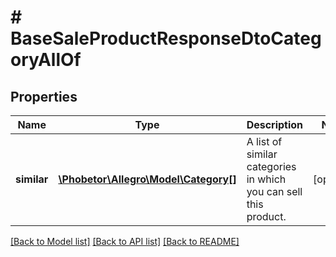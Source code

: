 # # BaseSaleProductResponseDtoCategoryAllOf

## Properties

Name | Type | Description | Notes
------------ | ------------- | ------------- | -------------
**similar** | [**\Phobetor\Allegro\Model\Category[]**](Category.md) | A list of similar categories in which you can sell this product. | [optional]

[[Back to Model list]](../../README.md#models) [[Back to API list]](../../README.md#endpoints) [[Back to README]](../../README.md)
